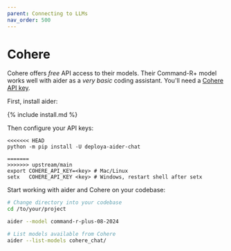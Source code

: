 ```yaml
---
parent: Connecting to LLMs
nav_order: 500
---
```


# Cohere

Cohere offers *free* API access to their models.
Their Command-R+ model works well with aider
as a *very basic* coding assistant.
You'll need a [Cohere API key](https://dashboard.cohere.com/welcome/login).

First, install aider:

{% include install.md %}

Then configure your API keys:

```
<<<<<<< HEAD
python -m pip install -U deploya-aider-chat

=======
>>>>>>> upstream/main
export COHERE_API_KEY=<key> # Mac/Linux
setx   COHERE_API_KEY <key> # Windows, restart shell after setx
```

Start working with aider and Cohere on your codebase:

```bash
# Change directory into your codebase
cd /to/your/project

aider --model command-r-plus-08-2024

# List models available from Cohere
aider --list-models cohere_chat/
```

